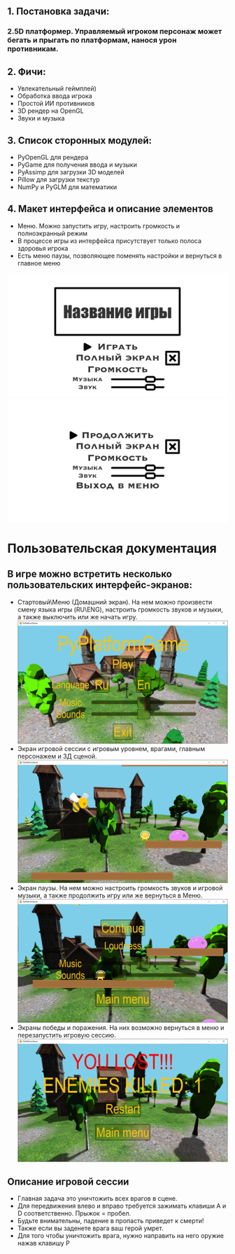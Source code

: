 ## 1. Постановка задачи:

### 2.5D платформер. Управляемый игроком персонаж может бегать и прыгать по платформам, нанося урон противникам.

## 2. Фичи:
 - Увлекательный геймплей)
 - Обработка ввода игрока
 - Простой ИИ противников
 - 3D рендер на OpenGL
 - Звуки и музыка

## 3. Список сторонных модулей:
 - PyOpenGL для рендера
 - PyGame для получения ввода и музыки
 - PyAssimp для загрузки 3D моделей
 - Pillow для загрузки текстур
 - NumPy и PyGLM для математики

## 4. Макет интерфейса и описание элементов
- Меню. Можно запустить игру, настроить громкость и полноэкранный режим
- В процессе игры из интерфейса присутствует только полоса здоровья игрока
- Есть меню паузы, позволяющее поменять настройки и вернуться в главное меню

![макет меню](ui_layout/menu.jpg)
![макет паузы](ui_layout/pause.jpg)

# Пользовательская документация

## В игре можно встретить несколько пользовательских интерфейс-экранов:
- Стартовый\Меню (Домашний экран). На нем можно произвести смену языка игры (RU\ENG), настроить громкость звуков и музыки, а также выключить или же начать игру.
![экран меню](docs/screenshots/menu.png)
- Экран игровой сессии с игровым уровнем, врагами, главным персонажем и 3Д сценой.
![экран игры](docs/screenshots/game.png)
- Экран паузы. На нем можно настроить громкость звуков и игровой музыки, а также продолжить игру или же вернуться в Меню.
![экран паузы](docs/screenshots/pause.png)
- Экраны победы и поражения. На них возможно вернуться в меню и перезапустить игровую сессию.
![экран результатов](docs/screenshots/results_lost.png)

## Описание игровой сессии
- Главная задача это уничтожить всех врагов в сцене. 
- Для передвижения влево и вправо требуется зажимать клавиши A и D соответственно. Прыжок = пробел. 
- Будьте внимательны, падение в пропасть приведет к смерти!
- Также если вы заденете врага ваш герой умрет.
- Для того чтобы уничтожить врага, нужно направить на него оружие нажав клавишу P 


